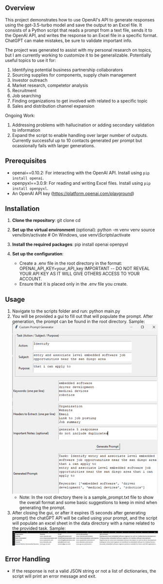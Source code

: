 ## Overview
This project demonstrates how to use OpenAI's API to generate responses using the gpt-3.5-turbo model and save the output to an Excel file. It consists of a Python script that reads a prompt from a text file, sends it to the OpenAI API, and writes the response to an Excel file in a specific format. ChatGPT can make mistakes, be sure to validate important info. 

The project was generated to assist with my personal research on topics, but I am currently working to customize it to be generalizable. Potentially useful topics to use it for:
1. Identifying potential business partnership collaborators
2. Sourcing supplies for components, supply chain management
3. Investor outreach
4. Market research, competetor analysis
5. Recruitment
6. Job searching
7. Finding organizations to get involved with related to a specific topic
8. Sales and distribution channel expansion

Ongoing Work:
1. Addressing problems with hallucination or adding secondary validation to information
2. Expand the script to enable handling over larger number of outputs. Currently successful up to 10 contacts generated per prompt but ocassionally fails with larger generations.

## Prerequisites
- openai==0.10.2: For interacting with the OpenAI API. Install using `pip install openai`.
- openpyxl==3.0.9: For reading and writing Excel files. Install using `pip install openpyxl`.
- An OpenAI API key (https://platform.openai.com/playground)

## Installation

1. **Clone the repository**:
   git clone <repository-url>
   cd <repository-directory>
   
2. **Set up the virtual environment** (optional):
   python -m venv venv
   source venv/bin/activate  # On Windows, use venv\\Scripts\\activate
   
3. **Install the required packages**:
   pip install openai openpyxl
   
4. **Set up the configuration**:
   - Create a .env file in the root directory in the format: 
   OPENAI_API_KEY=your_API_key
   IMPORTANT -- DO NOT REVEAL YOUR API KEY AS IT WILL GIVE OTHERS ACCESS TO YOUR ACCOUNT. 
   - Ensure that it is placed only in the .env file you create.

## Usage
1. Navigate to the scripts folder and run: python main.py
2. You will be provided a gui to fill out that will populate the prompt. After generation, the prompt can be found in the root directory.
   Sample: ![Sample Prompt for Embedded Software](images/sample_prompt_embedded_software.png)
   - Note: In the root directory there is a sample_prompt.txt file to show the overall format and some basic suggestions to keep in mind when generating the prompt.
3. After closing the gui, or after it expires (5 seconds after generating prompt) the chatGPT API 
will be called using your prompt, and the script will populate an excel sheet in the data directory with a name related to the provided task. 
   Sample: ![Sample Prompt for Embedded Software Output](images/embedded_software_job_output.png)

## Error Handling
- If the response is not a valid JSON string or not a list of dictionaries, the script will print an error message and exit.

